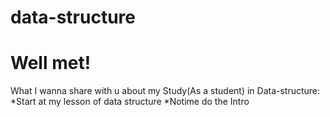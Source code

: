 # data-structure
Well met!
===
What I wanna share with u about my Study(As a student) in Data-structure:
    *Start at my lesson of data structure 
    *Notime do the Intro
    
